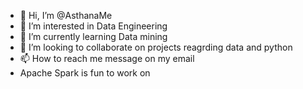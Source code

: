 - 👋 Hi, I’m @AsthanaMe
- 👀 I’m interested in Data Engineering 
- 🌱 I’m currently learning Data mining 
- 💞️ I’m looking to collaborate on projects reagrding data and python
- 📫 How to reach me message on my email
- Apache Spark is fun to work on

<!---
AsthanaMe/AsthanaMe is a ✨ special ✨ repository because its `README.md` (this file) appears on your GitHub profile.
You can click the Preview link to take a look at your changes.
--->
